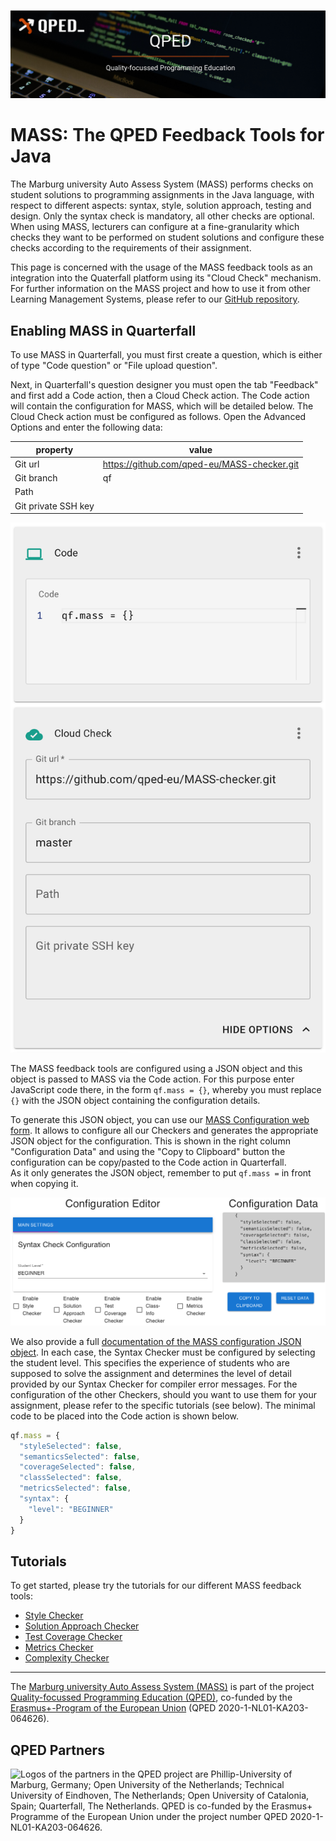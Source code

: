 ![Logo of the QPED project.](images/qped-banner.png)

# MASS: The QPED Feedback Tools for Java

The Marburg university Auto Assess System (MASS) performs checks on
student solutions to programming assignments in the Java language, with
respect to different aspects: syntax, style, solution approach, testing
and design. Only the syntax check is mandatory, all other checks are
optional. When using MASS, lecturers can configure at a fine-granularity
which checks they want to be performed on student solutions and configure these
checks according to the requirements of their assignment.

This page is concerned with the usage of the MASS feedback tools as
an integration into the Quaterfall platform using its "Cloud Check" mechanism.
For further information on the MASS project and how to use it from other
Learning Management Systems, please refer to our [GitHub repository](https://github.com/Alucard2112/QPED-O3).

## Enabling MASS in Quarterfall

To use MASS in Quarterfall, you must first create a question, which is either
of type "Code question" or "File upload question".

Next, in Quarterfall's question designer you must open
the tab "Feedback" and first add a Code action, then a Cloud Check action.
The Code action will contain the configuration for MASS, which will be detailed
below. The Cloud Check action must be configured as follows. Open the Advanced
Options and enter the following data:

| property            | value                                      |
|---------------------|--------------------------------------------|
| Git url             | https://github.com/qped-eu/MASS-checker.git|
| Git branch          | qf                                         |
| Path                |                                            |
| Git private SSH key |                                            |

![Screenshot of configuring the MASS Cloud Check in Quarterfall.](images/quarterfall-cloudcheck.png)

The MASS feedback tools are configured using a JSON object and this object is
passed to MASS via the Code action. For this purpose enter JavaScript code there,
in the form `qf.mass = {}`, whereby you must replace `{}` with the JSON object
containing the configuration details.

To generate this JSON object, you can use our [MASS Configuration web form](index.html?tab=config).
It allows to configure all our Checkers and generates the appropriate JSON object for the configuration.
This is shown in the right column "Configuration Data" and using the "Copy to Clipboard" button the
configuration can be copy/pasted to the Code action in Quarterfall.  
As it only generates the JSON object, remember to put `qf.mass =` in front when copying it.

![Screenshot of the MASS Configuration web form.](images/mass_web-config.png)

We also provide a full [documentation of the MASS configuration JSON object](index.html?tab=doku).
In each case, the Syntax Checker must be configured by selecting the student level.
This specifies the experience of students who are supposed to solve the assignment and determines
the level of detail provided by our Syntax Checker for compiler error messages.
For the configuration of the other Checkers, should you want to use them for your assignment, please refer to the specific tutorials (see below).
The minimal code to be placed into the Code action is shown below. 

```javascript
qf.mass = {
  "styleSelected": false,
  "semanticsSelected": false,
  "coverageSelected": false,
  "classSelected": false,
  "metricsSelected": false,
  "syntax": {
    "level": "BEGINNER"
  }
}
```

## Tutorials

To get started, please try the tutorials for our different MASS feedback tools:

<!-- * [Syntax Checker](index.html?tab=tuts&tut=syntax) -->
* [Style Checker](/style)
* [Solution Approach Checker](/semantics)
* [Test Coverage Checker](/coverage)
* [Metrics Checker](/metrics)
* [Complexity Checker](/class)

---

The [Marburg university Auto Assess System (MASS)](http://qped-eu.github.io/mass) is part of the project [Quality-focussed Programming Education (QPED)](https://qped.eu), co-funded by the [Erasmus+-Program of the European Union](https://erasmus-plus.ec.europa.eu) (QPED 2020-1-NL01-KA203-064626).

## QPED Partners

![Logos of the partners in the QPED project are Phillip-University of Marburg, Germany;
Open University of the Netherlands; Technical University of Eindhoven, The Netherlands;
Open University of Catalonia, Spain; Quarterfall, The Netherlands. QPED is co-funded by the Erasmus+ Programme of the European Union under the project number
QPED 2020-1-NL01-KA203-064626.](images/partners.png)